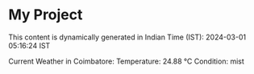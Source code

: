 # My Project

This content is dynamically generated in Indian Time (IST): 2024-03-01 05:16:24 IST


Current Weather in Coimbatore:
Temperature: 24.88 °C
Condition: mist

